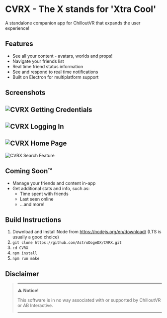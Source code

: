 # CVRX - The X stands for 'Xtra Cool'
A standalone companion app for ChilloutVR that expands the user experience!

## Features
* See all your content - avatars, worlds and props!
* Navigate your friends list
* Real time friend status information
* See and respond to real time notifications
* Built on Electron for multiplatform support

## Screenshots
![CVRX Getting Credentials](https://i.imgur.com/tSnPiKH.gif)
---
![CVRX Logging In](https://i.imgur.com/iVYEbWF.gif)
---
![CVRX Home Page](https://i.imgur.com/1Wba6S3.png)
---
![CVRX Search Feature](https://i.imgur.com/KHOeXuf.gif)

## Coming Soon™
* Manage your friends and content in-app
* Get additional stats and info, such as:
  * Time spent with friends
  * Last seen online
  * ...and more!

## Build Instructions
1. Download and Install Node from https://nodejs.org/en/download/ (LTS is usually a good choice)
2. `git clone https://github.com/AstroDogeDX/CVRX.git`
3. `cd CVRX`
4. `npm install`
5. `npm run make`

## Disclaimer
> ---
> ⚠️ **Notice!**  
>
> This software is in no way associated with or supported by ChilloutVR or AB Interactive.
>
> ---
